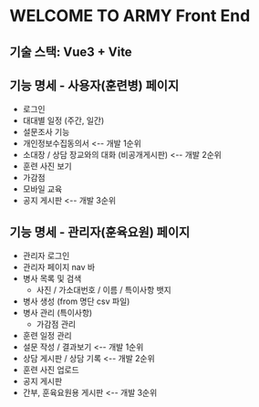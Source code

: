 # WELCOME TO ARMY Front End
## 기술 스택: Vue3 + Vite
## 기능 명세 - 사용자(훈련병) 페이지
- 로그인
- 대대별 일정 (주간, 일간)
- 설문조사 기능
- 개인정보수집동의서                              <-- 개발 1순위
- 소대장 / 상담 장교와의 대화 (비공개게시판)       <-- 개발 2순위
- 훈련 사진 보기
- 가감점
- 모바일 교육
- 공지 게시판                                    <-- 개발 3순위

## 기능 명세 - 관리자(훈육요원) 페이지
- 관리자 로그인
- 관리자 페이지 nav 바
- 병사 목록 및 검색
    - 사진 / 가소대번호 / 이름 / 특이사항 뱃지
- 병사 생성 (from 명단 csv 파일)
- 병사 관리 (특이사항)
    - 가감점 관리
- 훈련 일정 관리
- 설문 작성 / 결과보기                            <-- 개발 1순위
- 상담 게시판 / 상담 기록                         <-- 개발 2순위
- 훈련 사진 업로드
- 공지 게시판
- 간부, 훈육요원용 게시판                         <-- 개발 3순위